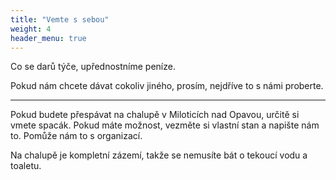 ```yaml
---
title: "Vemte s sebou"
weight: 4
header_menu: true
---
```


Co se darů týče, upřednostníme peníze.

Pokud nám chcete dávat cokoliv jiného, prosím, nejdříve to s námi proberte.

---

Pokud budete přespávat na chalupě v Miloticích nad Opavou, určitě si vmete spacák. Pokud máte možnost, vezměte si vlastní stan a napište nám to. Pomůže nám to s organizací.

Na chalupě je kompletní zázemí, takže se nemusíte bát o tekoucí vodu a toaletu.